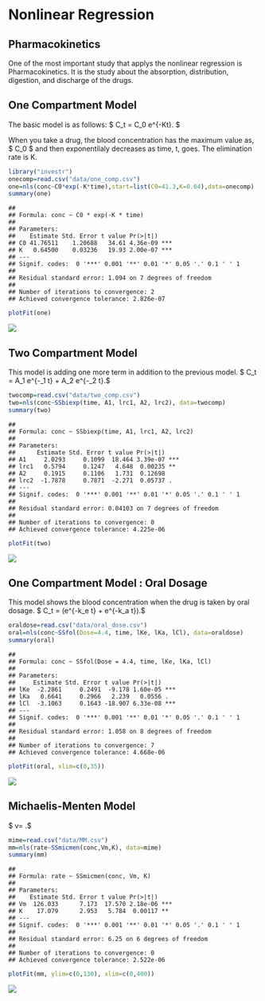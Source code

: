 Nonlinear Regression
================

## Pharmacokinetics

One of the most important study that applys the nonlinear regression is
Pharmacokinetics. It is the study about the absorption, distribution,
digestion, and discharge of the drugs.

## One Compartment Model

The basic model is as follows: $ C\_t = C\_0 e^{-Kt}. $

When you take a drug, the blood concentration has the maximum value as,
$ C\_0 $ and then exponentilaly decreases as time, t, goes. The
elimination rate is K.

``` r
library("investr")
onecomp=read.csv("data/one_comp.csv")
one=nls(conc~C0*exp(-K*time),start=list(C0=41.3,K=0.64),data=onecomp)
summary(one)
```

    ## 
    ## Formula: conc ~ C0 * exp(-K * time)
    ## 
    ## Parameters:
    ##    Estimate Std. Error t value Pr(>|t|)    
    ## C0 41.76511    1.20688   34.61 4.36e-09 ***
    ## K   0.64500    0.03236   19.93 2.00e-07 ***
    ## ---
    ## Signif. codes:  0 '***' 0.001 '**' 0.01 '*' 0.05 '.' 0.1 ' ' 1
    ## 
    ## Residual standard error: 1.094 on 7 degrees of freedom
    ## 
    ## Number of iterations to convergence: 2 
    ## Achieved convergence tolerance: 2.826e-07

``` r
plotFit(one)
```

![](nlsexample_files/figure-gfm/one-1.png)<!-- -->

## Two Compartment Model

This model is adding one more term in addition to the previous model. $
C\_t = A\_1 e^{-\_1 t} + A\_2 e^{-\_2 t}.$

``` r
twocomp=read.csv("data/two_comp.csv")
two=nls(conc~SSbiexp(time, A1, lrc1, A2, lrc2), data=twocomp)
summary(two)
```

    ## 
    ## Formula: conc ~ SSbiexp(time, A1, lrc1, A2, lrc2)
    ## 
    ## Parameters:
    ##      Estimate Std. Error t value Pr(>|t|)    
    ## A1     2.0293     0.1099  18.464 3.39e-07 ***
    ## lrc1   0.5794     0.1247   4.648  0.00235 ** 
    ## A2     0.1915     0.1106   1.731  0.12698    
    ## lrc2  -1.7878     0.7871  -2.271  0.05737 .  
    ## ---
    ## Signif. codes:  0 '***' 0.001 '**' 0.01 '*' 0.05 '.' 0.1 ' ' 1
    ## 
    ## Residual standard error: 0.04103 on 7 degrees of freedom
    ## 
    ## Number of iterations to convergence: 0 
    ## Achieved convergence tolerance: 4.225e-06

``` r
plotFit(two)
```

![](nlsexample_files/figure-gfm/two-1.png)<!-- -->

## One Compartment Model : Oral Dosage

This model shows the blood concentration when the drug is taken by oral
dosage. $ C\_t = (e^{-k\_e t} + e^{-k\_a t}).$

``` r
oraldose=read.csv("data/oral_dose.csv")
oral=nls(conc~SSfol(Dose=4.4, time, lKe, lKa, lCl), data=oraldose)
summary(oral)
```

    ## 
    ## Formula: conc ~ SSfol(Dose = 4.4, time, lKe, lKa, lCl)
    ## 
    ## Parameters:
    ##     Estimate Std. Error t value Pr(>|t|)    
    ## lKe  -2.2861     0.2491  -9.178 1.60e-05 ***
    ## lKa   0.6641     0.2966   2.239   0.0556 .  
    ## lCl  -3.1063     0.1643 -18.907 6.33e-08 ***
    ## ---
    ## Signif. codes:  0 '***' 0.001 '**' 0.01 '*' 0.05 '.' 0.1 ' ' 1
    ## 
    ## Residual standard error: 1.058 on 8 degrees of freedom
    ## 
    ## Number of iterations to convergence: 7 
    ## Achieved convergence tolerance: 4.668e-06

``` r
plotFit(oral, xlim=c(0,35))
```

![](nlsexample_files/figure-gfm/oral-1.png)<!-- -->

## Michaelis-Menten Model

$ v= .$

``` r
mime=read.csv("data/MM.csv")
mm=nls(rate~SSmicmen(conc,Vm,K), data=mime)
summary(mm)
```

    ## 
    ## Formula: rate ~ SSmicmen(conc, Vm, K)
    ## 
    ## Parameters:
    ##    Estimate Std. Error t value Pr(>|t|)    
    ## Vm  126.033      7.173  17.570 2.18e-06 ***
    ## K    17.079      2.953   5.784  0.00117 ** 
    ## ---
    ## Signif. codes:  0 '***' 0.001 '**' 0.01 '*' 0.05 '.' 0.1 ' ' 1
    ## 
    ## Residual standard error: 6.25 on 6 degrees of freedom
    ## 
    ## Number of iterations to convergence: 0 
    ## Achieved convergence tolerance: 2.522e-06

``` r
plotFit(mm, ylim=c(0,130), xlim=c(0,400))
```

![](nlsexample_files/figure-gfm/MM-1.png)<!-- -->
